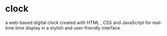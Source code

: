 # clock
a web-based digital clock created with HTML , CSS and JavaScript for real-time time display in a stylish and user-friendly interface . 
